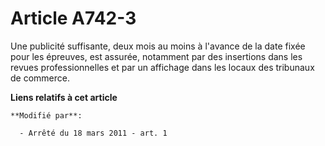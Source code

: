 # Article A742-3

Une publicité suffisante, deux mois au moins à l'avance de la date fixée pour les épreuves, est assurée, notamment par des
insertions dans les revues professionnelles et par un affichage dans les locaux des tribunaux de commerce.

**Liens relatifs à cet article**

	**Modifié par**:

	  - Arrêté du 18 mars 2011 - art. 1
